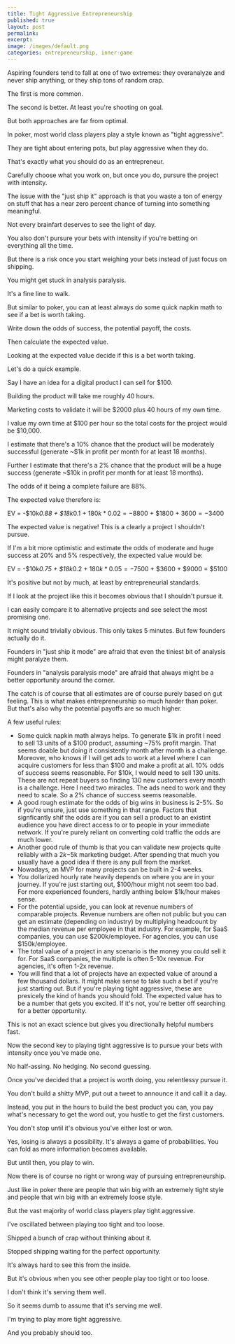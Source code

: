 ```yaml
---
title: Tight Aggressive Entrepreneurship
published: true
layout: post
permalink: 
excerpt:
image: /images/default.png
categories: entrepreneurship, inner-game
---
```


Aspiring founders tend to fall at one of two extremes: they overanalyze and never ship anything, or they ship tons of random crap.

The first is more common. 

The second is better. At least you're shooting on goal.

But both approaches are far from optimal.

In poker, most world class players play a style known as "tight aggressive".

They are tight about entering pots, but play aggressive when they do.

That's exactly what you should do as an entrepreneur.

Carefully choose what you work on, but once you do, pursure the project with intensity.

The issue with the "just ship it" approach is that you waste a ton of energy on stuff that has a near zero percent chance of turning into something meaningful.

Not every brainfart deserves to see the light of day.

You also don't pursure your bets with intensity if you're betting on everything all the time.

But there is a risk once you start weighing your bets instead of just focus on shipping.

You might get stuck in analysis paralysis.

It's a fine line to walk.

But similar to poker, you can at least always do some quick napkin math to see if a bet is worth taking.

Write down the odds of success, the potential payoff, the costs.

Then calculate the expected value.

Looking at the expected value decide if this is a bet worth taking.

Let's do a quick example.

Say I have an idea for a digital product I can sell for $100.

Building the product will take me roughly 40 hours.

Marketing costs to validate it will be $2000 plus 40 hours of my own time.

I value my own time at $100 per hour so the total costs for the project would be $10,000.

I estimate that there's a 10% chance that the product will be moderately successful (generate ~$1k in profit per month for at least 18 months).

Further I estimate that there's a 2% chance that the product will be a huge success (generate ~$10k in profit per month for at least 18 months).

The odds of it being a complete failure are 88%.

The expected value therefore is:

EV = -$10k*0.88 + $18k*0.1 + $180k*0.02 = -$8800 + $1800 + $3600 = -$3400

The expected value is negative! This is a clearly a project I shouldn't pursue.

If I'm a bit more optimistic and estimate the odds of moderate and huge success at 20% and 5% respectively, the expected value would be:

EV = -$10k*0.75 + $18k*0.2 + $180k*0.05 = -$7500 + $3600 + $9000 = $5100

It's positive but not by much, at least by entrepreneurial standards. 

If I look at the project like this it becomes obvious that I shouldn't pursue it.

I can easily compare it to alternative projects and see select the most promising one.

It might sound trivially obvious. This only takes 5 minutes. But few founders actually do it.

Founders in "just ship it mode" are afraid that even the tiniest bit of analysis might paralyze them.

Founders in "analysis paralysis mode" are afraid that always might be a better opportunity around the corner.

The catch is of course that all estimates are of course purely based on gut feeling. This is what makes entrepreneurship so much harder than poker. But that's also why the potential payoffs are so much higher.

A few useful rules:

- Some quick napkin math always helps. To generate $1k in profit I need to sell 13 units of a $100 product, assuming ~75% profit margin. That seems doable but doing it consistently month after month is a challenge. Moreover, who knows if I will get ads to work at a level where I can acquire customers for less than $100 and make a profit at all. 10% odds of success seems reasonable. For $10k, I would need to sell 130 units. These are not repeat buyers so finding 130 new customers every month is a challenge. Here I need two miracles. The ads need to work and they need to scale. So a 2% chance of success seems reasonable.
- A good rough estimate for the odds of big wins in business is 2-5%. So if you're unsure, just use something in that range. Factors that signficantly shif the odds are if you can sell a product to an existint audience you have direct access to or to people in your immediate network. If you're purely reliant on converting cold traffic the odds are much lower.
- Another good rule of thumb is that you can validate new projects quite reliably with a $2k-$5k marketing budget. After spending that much you usually have a good idea if there is any pull from the market.
- Nowadays, an MVP for many projects can be built in 2-4 weeks. 
- You dollarized hourly rate heavily depends on where you are in your journey. If you're just starting out, $100/hour might not seem too bad. For more experienced founders, hardly anthing below $1k/hour makes sense.
- For the potential upside, you can look at revenue numbers of comparable projects. Revenue numbers are often not public but you can get an estimate (depending on industry) by multiplying headcount by the median revenue per employee in that industry. For example, for SaaS companies, you can use $200k/employee. For agencies, you can use $150k/employee.
- The total value of a project in any scenario is the money you could sell it for. For SaaS companies, the multiple is often 5-10x revenue. For agencies, it's often 1-2x revenue.
- You will find that a lot of projects have an expected value of around a few thousand dollars. It might make sense to take such a bet if you're just starting out. But if you're playing tight aggressive, these are presicely the kind of hands you should fold. The expected value has to be a number that gets you excited. If it's not, you're better off searching for a better opportunity.

This is not an exact science but gives you directionally helpful numbers fast.

Now the second key to playing tight aggressive is to pursue your bets with intensity once you've made one.

No half-assing. No hedging. No second guessing.

Once you've decided that a project is worth doing, you relentlessy pursue it.

You don't build a shitty MVP, put out a tweet to announce it and call it a day.

Instead, you put in the hours to build the best product you can, you pay what's necessary to get the word out, you hustle to get the first customers.

You don't stop until it's obvious you've either lost or won.

Yes, losing is always a possibility. It's always a game of probabilities. You can fold as more information becomes available.

But until then, you play to win.

Now there is of course no right or wrong way of pursuing entrepreneurship. 

Just like in poker there are people that win big with an extremely tight style and people that win big with an extremely loose style.

But the vast majority of world class players play tight aggressive.

I've oscillated between playing too tight and too loose.

Shipped a bunch of crap without thinking about it. 

Stopped shipping waiting for the perfect opportunity.

It's always hard to see this from the inside.

But it's obvious when you see other people play too tight or too loose.

I don't think it's serving them well.

So it seems dumb to assume that it's serving me well.

I'm trying to play more tight aggressive.

And you probably should too.